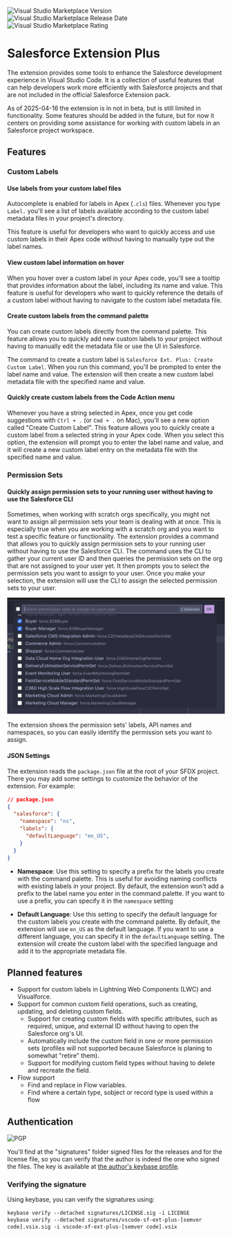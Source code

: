 ![Visual Studio Marketplace Version](https://img.shields.io/visual-studio-marketplace/v/wisefox.sf-ext-plus?link=https://marketplace.visualstudio.com/items?itemName=wisefox.sf-ext-plus) ![Visual Studio Marketplace Release Date](https://img.shields.io/visual-studio-marketplace/release-date/wisefox.sf-ext-plus?link=https://marketplace.visualstudio.com/items?itemName=wisefox.sf-ext-plus) ![Visual Studio Marketplace Rating](https://img.shields.io/visual-studio-marketplace/stars/wisefox.sf-ext-plus?link=https://marketplace.visualstudio.com/items?itemName=wisefox.sf-ext-plus)

# Salesforce Extension Plus

The extension provides some tools to enhance the Salesforce development experience in Visual Studio Code. It is a collection of useful features that can help developers work more efficiently with Salesforce projects and that are not included in the official Salesforce Extension pack.

As of 2025-04-16 the extension is in not in beta, but is still limited in functionality. Some features should be added in the future, but for now it centers on providing some assistance for working with custom labels in an Salesforce project workspace.

## Features

### Custom Labels

#### Use labels from your custom label files

Autocomplete is enabled for labels in Apex (`.cls`) files. Whenever you type `Label.` you'll see a list of labels available according to the custom label metadata files in your project's directory.

This feature is useful for developers who want to quickly access and use custom labels in their Apex code without having to manually type out the label names.

#### View custom label information on hover

When you hover over a custom label in your Apex code, you'll see a tooltip that provides information about the label, including its name and value. This feature is useful for developers who want to quickly reference the details of a custom label without having to navigate to the custom label metadata file.

#### Create custom labels from the command palette

You can create custom labels directly from the command palette. This feature allows you to quickly add new custom labels to your project without having to manually edit the metadata file or use the UI in Salesforce.

The command to create a custom label is `Salesforce Ext. Plus: Create Custom Label`. When you run this command, you'll be prompted to enter the label name and value. The extension will then create a new custom label metadata file with the specified name and value.

#### Quickly create custom labels from the Code Action menu

Whenever you have a string selected in Apex, once you get code suggestions with `Ctrl + .` (or `Cmd + .` on Mac), you'll see a new option called "Create Custom Label". This feature allows you to quickly create a custom label from a selected string in your Apex code. When you select this option, the extension will prompt you to enter the label name and value, and it will create a new custom label entry on the metadata file with the specified name and value.

### Permission Sets

#### Quickly assign permission sets to your running user without having to use the Salesforce CLI

Sometimes, when working with scratch orgs specifically, you might not want to assign all permission sets your team is dealing with at once. This is especially true when you are working with a scratch org and you want to test a specific feature or functionality. The extension provides a command that allows you to quickly assign permission sets to your running user without having to use the Salesforce CLI. The command uses the CLI to gather your current user ID and then queries the permission sets on the org that are not assigned to your user yet. It then prompts you to select the permission sets you want to assign to your user. Once you make your selection, the extension will use the CLI to assign the selected permission sets to your user.

![Assign Permission Sets](images/features/permsetsQuickpick.png)

The extension shows the permission sets' labels, API names and namespaces, so you can easily identify the permission sets you want to assign.

#### JSON Settings

The extension reads the `package.json` file at the root of your SFDX project. There you may add some settings to customize the behavior of the extension. For example:

```json
// package.json
{
  "salesforce": {
    "namespace": "ns",
    "labels": {
      "defaultLanguage": "en_US",
    }
  }
}
```

* **Namespace**: Use this setting to specify a prefix for the labels you create with the command palette. This is useful for avoiding naming conflicts with existing labels in your project. By default, the extension won't add a prefix to the label name you enter in the command palette. If you want to use a prefix, you can specify it in the `namespace` setting

* **Default Language**: Use this setting to specify the default language for the custom labels you create with the command palette. By default, the extension will use `en_US` as the default language. If you want to use a different language, you can specify it in the `defaultLanguage` setting. The extension will create the custom label with the specified language and add it to the appropriate metadata file.

## Planned features

- Support for custom labels in Lightning Web Components (LWC) and Visualforce.
- Support for common custom field operations, such as creating, updating, and deleting custom fields.
  - Support for creating custom fields with specific attributes, such as required, unique, and external ID without having to open the Salesforce org's UI.
  - Automatically include the custom field in one or more permission sets (profiles will not supported because Salesforce is planing to somewhat "retire" them).
  - Support for modifying custom field types without having to delete and recreate the field.
- Flow support
  - Find and replace in Flow variables.
  - Find where a certain type, sobject or record type is used within a flow

## Authentication

![PGP](https://img.shields.io/keybase/pgp/thelavasailor?style=flat&label=PGP&labelColor=black&color=orange&cacheSeconds=28800)

You'll find at the "signatures" folder signed files for the releases and for the license file, so you can verify that the author is indeed the one who signed the files. The key is available at [the author's keybase profile](https://keybase.io/thelavasailor).

### Verifying the signature

Using keybase, you can verify the signatures using:

```
keybase verify --detached signatures/LICENSE.sig -i LICENSE
keybase verify --detached signatures/vscode-sf-ext-plus-[semver code].vsix.sig -i vscode-sf-ext-plus-[semver code].vsix
```